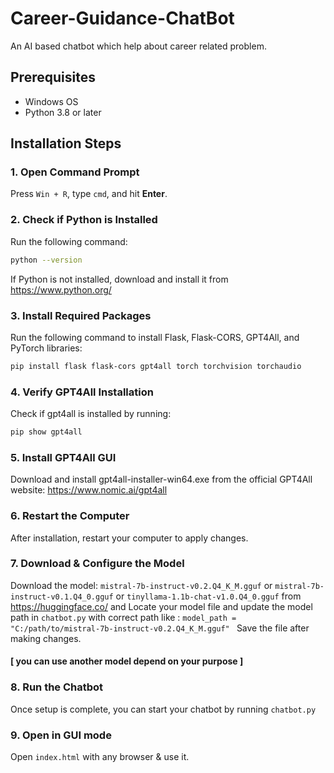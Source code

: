 # Career-Guidance-ChatBot
An AI based chatbot which help about career related problem.

## Prerequisites  
- Windows OS  
- Python 3.8 or later  

## Installation Steps  

### 1. Open Command Prompt  
Press `Win + R`, type `cmd`, and hit **Enter**.  

### 2. Check if Python is Installed  
Run the following command:  
```sh
python --version
```
If Python is not installed, download and install it from https://www.python.org/

### 3. Install Required Packages
Run the following command to install Flask, Flask-CORS, GPT4All, and PyTorch libraries:
```sh
pip install flask flask-cors gpt4all torch torchvision torchaudio
```
### 4. Verify GPT4All Installation
Check if gpt4all is installed by running:
```sh
pip show gpt4all
```
### 5. Install GPT4All GUI
Download and install gpt4all-installer-win64.exe from the official GPT4All website: https://www.nomic.ai/gpt4all

### 6. Restart the Computer
After installation, restart your computer to apply changes.

### 7. Download & Configure the Model 
Download the model: ```mistral-7b-instruct-v0.2.Q4_K_M.gguf``` or  ```mistral-7b-instruct-v0.1.Q4_0.gguf``` or  ```tinyllama-1.1b-chat-v1.0.Q4_0.gguf```   from   https://huggingface.co/   and Locate your model file and update the model path in ```chatbot.py``` with correct path like : ```model_path = "C:/path/to/mistral-7b-instruct-v0.2.Q4_K_M.gguf" ```
Save the file after making changes.
#### [ you can use another model depend on your purpose ] 

### 8. Run the Chatbot
Once setup is complete, you can start your chatbot by running ```chatbot.py```

### 9. Open in GUI mode
Open ```index.html``` with any browser & use it.
